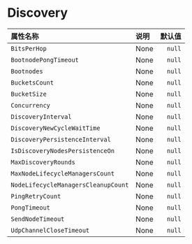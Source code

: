 # Discovery

| 属性名称 | 说明 | 默认值 |
| :--- | :--- | ---: |
| `BitsPerHop` | None | `null` |
| `BootnodePongTimeout` | None | `null` |
| `Bootnodes` | None | `null` |
| `BucketsCount` | None | `null` |
| `BucketSize` | None | `null` |
| `Concurrency` | None | `null` |
| `DiscoveryInterval` | None | `null` |
| `DiscoveryNewCycleWaitTime` | None | `null` |
| `DiscoveryPersistenceInterval` | None | `null` |
| `IsDiscoveryNodesPersistenceOn` | None | `null` |
| `MaxDiscoveryRounds` | None | `null` |
| `MaxNodeLifecycleManagersCount` | None | `null` |
| `NodeLifecycleManagersCleanupCount` | None | `null` |
| `PingRetryCount` | None | `null` |
| `PongTimeout` | None | `null` |
| `SendNodeTimeout` | None | `null` |
| `UdpChannelCloseTimeout` | None | `null` |


